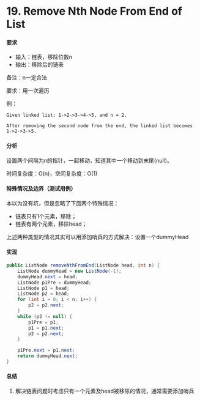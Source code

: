 # 19. Remove Nth Node From End of List

#### 要求

- 输入：链表，移除位数n
- 输出：移除后的链表

备注：n一定合法

要求：用一次遍历

例：
```
Given linked list: 1->2->3->4->5, and n = 2.

After removing the second node from the end, the linked list becomes 1->2->3->5.
```
#### 分析
设置两个间隔为n的指针，一起移动，知道其中一个移动到末尾(null)。

时间复杂度：O(n)，空间复杂度：O(1)

#### 特殊情况及边界（测试用例）
本以为没有坑，但是忽略了下面两个特殊情况：
- 链表只有1个元素，移除；
- 链表有两个元素，移除head；

上述两种类型的情况其实可以用添加哨兵的方式解决：设置一个dummyHead

#### 实现

```java
public ListNode removeNthFromEnd(ListNode head, int n) {
    ListNode dummyHead = new ListNode(-1);
    dummyHead.next = head;
    ListNode p1Pre = dummyHead;
    ListNode p1 = head;
    ListNode p2 = head;
    for (int i = 0; i < n; i++) {
        p2 = p2.next;
    }
    while (p2 != null) {
        p1Pre = p1;
        p1 = p1.next;
        p2 = p2.next;
    }

    p1Pre.next = p1.next;
    return dummyHead.next;
}
```

#### 总结

1. 解决链表问题时考虑只有一个元素及head被移除的情况，通常需要添加哨兵